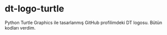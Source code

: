 # dt-logo-turtle
Python Turtle Graphics ile tasarlanmış GitHub profilimdeki DT logosu. Bütün kodları verdim.
